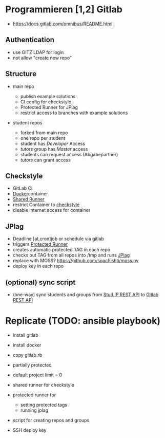 # Programmieren [1,2] Gitlab

- https://docs.gitlab.com/omnibus/README.html

## Authentication

- use GITZ LDAP for login
- not allow "create new repo"


## Structure

- main repo
  + publish example solutions
  + CI config for checkstyle
  + Protected Runner for JPlag
  + restrict access to branches with example solutions
   
- student repos
  + forked from main repo
  + one repo per student
  + student has *Developer* Access
  + *tutors* group has *Master* access
  + students can request access (Abgabepartner)
  + *tutors* can grant access

## Checkstyle

- GitLab CI
- [Docker](https://docs.gitlab.com/omnibus/docker/README.html)container
- [Shared Runner](https://docs.gitlab.com/ce/ci/runners/README.html)
- restrict Container to [checkstyle](http://checkstyle.sourceforge.net/)
- disable internet access for container
  
## JPlag

- Deadline [at,cron]job or schedule via gitlab
- triggers [Protected Runner](https://docs.gitlab.com/ee/ci/runners/README.html#protected-runners)
- creates automatic protected TAG in each repo
- checks out TAG from all repos into /tmp and runs [JPlag](https://jplag.ipd.kit.edu/)
- replace with MOSS? https://github.com/soachishti/moss.py
- deploy key in each repo

## (optional) sync script

- (one-way) sync students and groups from [Stud.IP REST API](http://docs.studip.de/develop/Entwickler/RESTAPI) to [Gitlab REST API](https://docs.gitlab.com/ce/api/)

# Replicate (TODO: ansible playbook)

- install gitlab
- install docker
- copy gitlab.rb
- partially protected
- default project limit = 0
- shared runner for checkstyle

- protected runner for
  
  + setting protected tags
  + running jplag

- script for creating repos and groups
- SSH deploy key
